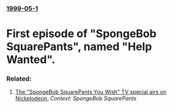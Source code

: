 ### [1999-05-1](/news/1999/05/1/index.md)

#  First episode of "SpongeBob SquarePants", named "Help Wanted".




### Related:

1. [ The "SpongeBob SquarePants You Wish" TV special airs on Nickelodeon.](/news/2001/03/7/the-spongebob-squarepants-you-wish-tv-special-airs-on-nickelodeon.md) _Context: SpongeBob SquarePants_
